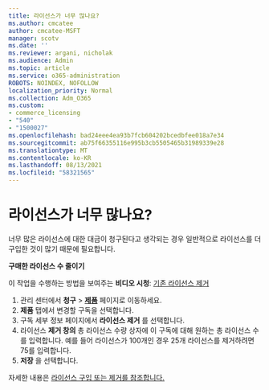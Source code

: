 ```yaml
---
title: 라이선스가 너무 많나요?
ms.author: cmcatee
author: cmcatee-MSFT
manager: scotv
ms.date: ''
ms.reviewer: argani, nicholak
ms.audience: Admin
ms.topic: article
ms.service: o365-administration
ROBOTS: NOINDEX, NOFOLLOW
localization_priority: Normal
ms.collection: Adm_O365
ms.custom:
- commerce_licensing
- "540"
- "1500027"
ms.openlocfilehash: bad24eee4ea93b7fcb604202bcedbfee018a7e34
ms.sourcegitcommit: ab75f66355116e995b3cb5505465b31989339e28
ms.translationtype: MT
ms.contentlocale: ko-KR
ms.lasthandoff: 08/13/2021
ms.locfileid: "58321565"
---
```

# <a name="too-many-licenses"></a>라이선스가 너무 많나요?

너무 많은 라이선스에 대한 대금이 청구된다고 생각되는 경우 일반적으로 라이선스를 더 구입한 것이 많기 때문에 필요합니다.
  
**구매한 라이선스 수 줄이기**

이 작업을 수행하는 방법을 보여주는 **비디오 시청**: [기존 라이선스 제거](https://go.microsoft.com/fwlink/p/?linkid=2154938)
  
1. 관리 센터에서 **청구** \> **[제품](https://go.microsoft.com/fwlink/p/?linkid=842054)** 페이지로 이동하세요.
2. **제품** 탭에서 변경할 구독을 선택합니다.
3. 구독 세부 정보 페이지에서 **라이선스 제거** 를 선택합니다.
4. 라이선스 **제거 창의** 총  라이선스 수량  상자에 이 구독에 대해 원하는 총 라이선스 수를 입력합니다. 예를 들어 라이선스가 100개인 경우 25개 라이선스를 제거하려면 75를 입력합니다.
5. **저장** 을 선택합니다.

자세한 내용은 [라이선스 구입 또는 제거를 참조합니다.](https://docs.microsoft.com/microsoft-365/commerce/licenses/buy-licenses)